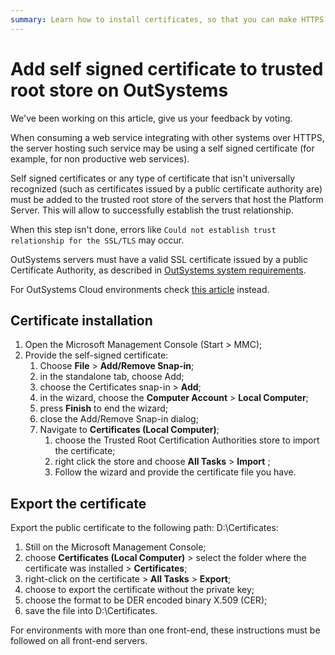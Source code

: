 ```yaml
---
summary: Learn how to install certificates, so that you can make HTTPS requests to servers that use self-signed certificates or certificates not trusted by your operating system.
---
```



# Add self signed certificate to trusted root store on OutSystems

<div class="info" markdown="1">

We've been working on this article, give us your feedback by voting.

</div>

When consuming a web service integrating with other systems over HTTPS, the server hosting such service may be using a self signed certificate (for example, for non productive web services).

Self signed certificates or any type of certificate that isn't universally recognized (such as certificates issued by a public certificate authority are) must be added to the trusted root store of the servers that host the Platform Server.
This will allow to successfully establish the trust relationship.

When this step isn't done, errors like ```Could not establish trust relationship for the SSL/TLS``` may occur.

<div class="info" markdown="1">

OutSystems servers must have a valid SSL certificate issued by a public Certificate Authority, as described in [OutSystems system requirements](https://success.outsystems.com/Documentation/11/Setting_Up_OutSystems/OutSystems_system_requirements).
</div>

For OutSystems Cloud environments check [this article](https://success.outsystems.com/Support/Enterprise_Customers/Maintenance_and_Operations/Add_certificate_to_trusted_root_store_in_OutSystems_PaaS) instead.


## Certificate installation

1. Open the Microsoft Management Console (Start > MMC);
1. Provide the self-signed certificate:
    1. Choose **File** > **Add/Remove Snap-in**;
    1. in the standalone tab, choose Add;
    1. choose the Certificates snap-in > **Add**;
    1. in the wizard, choose the **Computer Account** > **Local Computer**;
    1. press **Finish** to end the wizard;
    1. close the Add/Remove Snap-in dialog;
    1. Navigate to **Certificates (Local Computer)**;
        1. choose the Trusted Root Certification Authorities store to import the certificate;
        1. right click the store and choose **All Tasks** > **Import**  ;
        1. Follow the wizard and provide the certificate file you have.


## Export the certificate

Export the public certificate to the following path: D:\Certificates:

1. Still on the Microsoft Management Console;
1. choose **Certificates (Local Computer)** > select the folder where the certificate was installed > **Certificates**;
1. right-click on the certificate > **All Tasks** > **Export**;
1. choose to export the certificate without the private key;
1. choose the format to be DER encoded binary X.509 (CER);
1. save the file into D:\Certificates.

For environments with more than one front-end, these instructions must be followed on all front-end servers.



